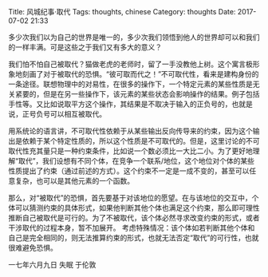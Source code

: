 Title: 风城纪事·取代
Tags: thoughts, chinese
Category: thoughts
Date: 2017-07-02 21:33

多少次我们以为自己的世界是唯一的，多少次我们领悟到他人的世界却可以和我们的一样丰满。可是这些之于我们又有多大的意义？

我们怕不怕自己被取代？猫做老虎的老师时，留了一手没教他上树。这个寓言极形象地刻画了对于被取代的恐惧。“彼可取而代之！”不可取代性，看来是建构身份的一条途径。联想物理中的对易性，在很多的操作下，一个特定元素的某些性质是无关紧要的，但是在另一些操作下，该元素的某些状态会影响操作的结果。例子包括手性等。又比如说取平方这个操作，其结果是不取决于输入的正负号的，也就是说，正号负号可以相互被取代。
<!--more-->


用系统论的语言讲，不可取代性依赖于从某些输出反向传导来的约束，因为这个输出是依赖于某个特定性质的，所以这个性质是不可取代的。但是，这里讨论的不可取代性充其量只是一种约束条件，比如说一个数必须比一大比二小。为了更好地理解“取代”，我们设想有不同个体，在竞争一个联系/地位，这个地位对个体的某些性质提出了约束（通过前述的方式）。这个约束不一定是一成不变的，甚至可以任意复杂，也可以是其他元素的一个函数。

那么，对“被取代”的恐惧，首先要基于对该地位的愿望。在与该地位的交互中，个体可以猜测约束的具体形式，如果他判断其他个体也满足这个约束，那么即可理性推断自己被取代是可行的。为了不被取代，该个体必然寻求改变约束的形式，或者干涉取代的过程本身，暂不加展开。
考虑特殊情况：该个体如若判断其他个体和自己是完全相同的，则无法推算约束的形式，也就无法否定“取代”的可行性，也就很难避免恐惧。

一七年六月九日
失眠
于伦敦